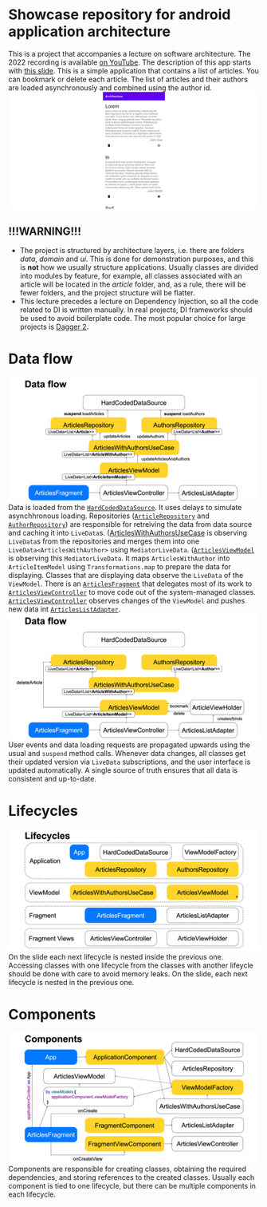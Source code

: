 # Showcase repository for android application architecture

This is a project that accompanies a lecture on software architecture. The 2022 recording is available [on YouTube](https://youtu.be/2YsfMTqsKEs). The description of this app starts with [this slide](https://youtu.be/2YsfMTqsKEs?t=4410).
This is a simple application that contains a list of articles. You can bookmark or delete each article. The list of articles and their authors are loaded asynchronously and combined using the author id.
![](pictures/screenshot.png)
## !!!WARNING!!!
- The project is structured by architecture layers, i.e. there are folders *data*, *domain* and *ui*. This is done for demonstration purposes, and this is **not** how we usually structure applications. Usually classes are divided into modules by feature, for example, all classes associated with an article will be located in the *article* folder, and, as a rule, there will be fewer folders, and the project structure will be flatter.
- This lecture precedes a lecture on Dependency Injection, so all the code related to DI is written manually. In real projects, DI frameworks should be used to avoid boilerplate code. The most popular choice for large projects is [Dagger 2](https://dagger.dev/).
# Data flow
![](pictures/data_flow_loading.png)
Data is loaded from the [`HardCodedDataSource`](app/src/main/java/com/example/architecture/data/datasource/HardCodedDataSource.kt). It uses delays to simulate asynchhronous loading.
Repositories ([`ArticleRepository`](app/src/main/java/com/example/architecture/data/repository/ArticleRepository.kt) and [`AuthorRepository`](app/src/main/java/com/example/architecture/data/repository/AuthorRepository.kt)) are responsible for retreiving the data from data source and caching it into `LiveData`s.
([ArticlesWithAuthorsUseCase](app/src/main/java/com/example/architecture/domain/usecases/ArticlesWithAuthorsUseCase.kt) is observing `LiveData`s from the repositories and merges them into one `LiveData<ArticlesWithAuthor>` using `MediatorLiveData`.
([`ArticlesViewModel`](app/src/main/java/com/example/architecture/ui/stateholders/ArticlesViewModel.kt) is observing this `MediatorLiveData`. It maps `ArticlesWithAuthor` into `ArticleItemModel` using `Transformations.map` to prepare the data for displaying.
Classes that are displaying data observe the `LiveData` of the `ViewModel`. There is an [`ArticlesFragment`](app/src/main/java/com/example/architecture/ui/view/ArticlesFragment.kt) that delegates most of its work to [`ArticlesViewController`](app/src/main/java/com/example/architecture/ui/view/ArticlesViewController.kt) to move code out of the system-managed classes.
[`ArticlesViewController`](app/src/main/java/com/example/architecture/ui/view/ArticlesViewController.kt) observes changes of the `ViewModel` and pushes new data int [`ArticlesListAdapter`](app/src/main/java/com/example/architecture/ui/view/ArticlesListAdapter.kt).
![](pictures/data_flow_interaction.png)
User events and data loading requests are propagated upwards using the usual and `suspend` method calls. Whenever data changes, all classes get their updated version via `LiveData` subscriptions, and the user interface is updated automatically.
A single source of truth ensures that all data is consistent and up-to-date.

# Lifecycles
![](pictures/lifecycles.png)
On the slide each next lifecycle is nested inside the previous one. 
Accessing classes with one lifecycle from the classes with another lifeycle should be done with care to avoid memory leaks.
On the slide, each next lifecycle is nested in the previous one.
# Components
![](pictures/components.png)
Components are responsible for creating classes, obtaining the required dependencies, and storing references to the created classes. Usually each component is tied to one lifecycle, but there can be multiple components in each lifecycle.